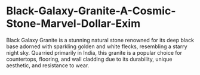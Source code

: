 # Black-Galaxy-Granite-A-Cosmic-Stone-Marvel-Dollar-Exim
Black Galaxy Granite is a stunning natural stone renowned for its deep black base adorned with sparkling golden and white flecks, resembling a starry night sky. Quarried primarily in India, this granite is a popular choice for countertops, flooring, and wall cladding due to its durability, unique aesthetic, and resistance to wear. 
